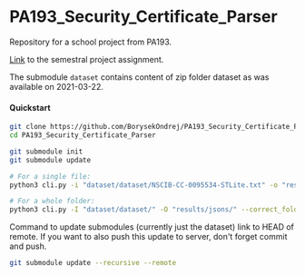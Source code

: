 # PA193_Security_Certificate_Parser
Repository for a school project from PA193.

[Link](https://is.muni.cz/auth/el/fi/jaro2021/PA193/um/project/pa193_project_overview_2021.pdf) to the semestral  project assignment. 

The submodule `dataset` contains content of zip folder dataset as was available on 2021-03-22.


#### Quickstart

```sh
git clone https://github.com/BorysekOndrej/PA193_Security_Certificate_Parser.git
cd PA193_Security_Certificate_Parser

git submodule init
git submodule update

# For a single file:
python3 cli.py -i "dataset/dataset/NSCIB-CC-0095534-STLite.txt" -o "results/jsons/NSCIB-CC-0095534-STLite.json" --correct_file "dataset/dataset/NSCIB-CC-0095534-STLite.json"

# For a whole folder:
python3 cli.py -I "dataset/dataset/" -O "results/jsons/" --correct_folder "dataset/dataset/"


```


Command to update submodules (currently just the dataset) link to HEAD of remote.
If you want to also push this update to server, don't forget commit and push.

```sh
git submodule update --recursive --remote
```
